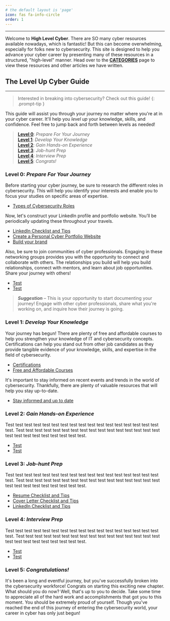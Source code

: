 ```yaml
---
# the default layout is 'page'
icon: fas fa-info-circle
order: 1
---
```


---

Welcome to **High Level Cyber**. There are SO many cyber resources available nowadays, which is fantastic! But this can become overwhelming, especially for folks new to cybersecurity. This site is designed to help you advance your cyber career by presenting many of these resources in a structured, "high-level" manner. Head over to the **[CATEGORIES](https://highlevelcyber.github.io/categories)** page to view these resources and other articles we have written. 

## The **Level Up Cyber** Guide
---

> Interested in breaking into cybersecurity? Check out this guide!
{: .prompt-tip }

This guide will assist you through your journey no matter where you're at in your cyber career. It'll help you *level up* your knowledge, skills, and confidence. Feel free to jump back and forth between levels as needed!

> **[Level 0](https://google.com)**: *Prepare For Your Journey* <br>
> **[Level 1](https://google.com)**: *Develop Your Knowledge* <br>
> **[Level 2](https://google.com)**: *Gain Hands-on Experience* <br>
> **[Level 3](https://google.com)**: *Job-hunt Prep* <br>
> **[Level 4](https://google.com)**: *Interview Prep* <br>
> **[Level 5](https://google.com)**: *Congrats!*

### **Level 0**: *Prepare For Your Journey*

Before starting your cyber journey, be sure to research the different roles in cybersecurity. This will help you identify your interests and enable you to focus your studies on specific areas of expertise.
* [Types of Cybersecurity Roles](https://google.com)

Now, let's construct your LinkedIn profile and portfolio website. You’ll be periodically updating these throughout your travels. 
* [LinkedIn Checklist and Tips](https://google.com)
* [Create a Personal Cyber Portfolio Website](https://google.com)
* [Build your brand](https://google.com)

Also, be sure to join communities of cyber professionals. Engaging in these networking groups provides you with the opportunity to connect and collaborate with others. The relationships you build will help you build relationships, connect with mentors, and learn about job opportunities. Share your journey with others! 
* [Test](https://google.com)
* [Test](https://google.com)

> **_Suggestion_** – This is your opportunity to start documenting your journey! Engage with other cyber professionals, share what you're working on, and inquire how their journey is going. 

### **Level 1**: *Develop Your Knowledge*
Your journey has begun! There are plenty of free and affordable courses to help you strengthen your knowledge of IT and cybersecurity concepts. Certifications can help you stand out from other job candidates as they provide tangible evidence of your knowledge, skills, and expertise in the field of cybersecurity. 
* [Certifications](https://google.com)
* [Free and Affordable Courses](https://google.com)

It's important to stay informed on recent events and trends in the world of cybersecurity. Thankfully, there are plenty of valuable resources that will help you stay up-to-date. 
* [Stay informed and up to date](https://google.com)


### **Level 2**: *Gain Hands-on Experience*
Test test test test test test test test test test test test test test test test test test. Test test test test test test test test test test test test test test test test test test test test test test test test test.
* [Test](https://google.com)
* [Test](https://google.com)

### **Level 3**: *Job-hunt Prep*
Test test test test test test test test test test test test test test test test test test. Test test test test test test test test test test test test test test test test test test test test test test test test test.
* [Resume Checklist and Tips](https://google.com)
* [Cover Letter Checklist and Tips](https://google.com)
* [LinkedIn Checklist and Tips](https://google.com)

### **Level 4**: *Interview Prep*
Test test test test test test test test test test test test test test test test test test. Test test test test test test test test test test test test test test test test test test test test test test test test test.
* [Test](https://google.com)
* [Test](https://google.com)

### **Level 5**: *Congratulations!*
It's been a long and eventful journey, but you've successfully broken into the cybersecurity workforce! Congrats on starting this exciting new chapter. What should you do now? Well, that's up to you to decide. Take some time to appreciate all of the hard work and accomplishments that got you to this moment. You should be extremely proud of yourself. Though you've reached the end of this journey of entering the cybersecurity world, your career in cyber has only just begun!
